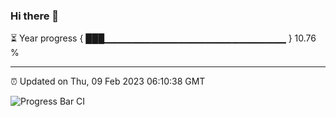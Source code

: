 ### Hi there 👋

⏳ Year progress { ███▁▁▁▁▁▁▁▁▁▁▁▁▁▁▁▁▁▁▁▁▁▁▁▁▁▁▁ } 10.76 %

---

⏰ Updated on Thu, 09 Feb 2023 06:10:38 GMT

![Progress Bar CI](https://github.com/Shyam-Makwana/GitHub-Actions-Demo/workflows/Progress%20Bar%20CI/badge.svg)
